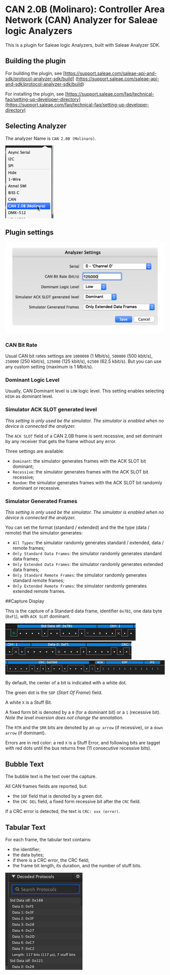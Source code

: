 # CAN 2.0B (Molinaro): Controller Area Network (CAN) Analyzer for Saleae logic Analyzers

This is a plugin for Saleae logic Analyzers, built with Saleae Analyzer SDK.

## Building the plugin

For building the plugin, see [https://support.saleae.com/saleae-api-and-sdk/protocol-analyzer-sdk/build] (https://support.saleae.com/saleae-api-and-sdk/protocol-analyzer-sdk/build) 

For installing the plugin, see [https://support.saleae.com/faq/technical-faq/setting-up-developer-directory](https://support.saleae.com/faq/technical-faq/setting-up-developer-directory)

## Selecting Analyzer

The analyzer Name is `CAN 2.0B (Molinaro)`.

![Setting Dialog](readme-images/selecting-analyzer.png)

## Plugin settings


![Setting Dialog](readme-images/setting-dialog.png)

### CAN Bit Rate

Usual CAN bit rates settings are `1000000` (1 Mbit/s), `500000` (500 kbit/s), `250000` (250 kbit/s), `125000` (125 kbit/s), `62500` (62.5 kbit/s). But you can use any custom setting (maximum is 1 Mbit/s).

### Dominant Logic Level

Usually, CAN Dominant level is `LOW` logic level. This setting enables selecting `HIGH` as dominant level. 

### Simulator ACK SLOT generated level

*This setting is only used be the simulator. The simulator is enabled when no device is connected the analyzer.*

The `ACK SLOT` field of a CAN 2.0B frame is sent recessive, and set dominant by any receiver that gets the frame without any error.

Three settings are available:

* `Dominant`: the simulator generates frames with the ACK SLOT bit dominant;
* `Recessive`: the simulator generates frames with the ACK SLOT bit recessive;
* `Random`: the simulator generates frames with the ACK SLOT bit randomly dominant or recessive.

### Simulator Generated Frames

*This setting is only used be the simulator. The simulator is enabled when no device is connected the analyzer.*

You can set the format (standard / extended) and the the type (data / remote) that the simulator generates:

* `All Types`: the simulator randomly generates standard / extended, data / remote frames;
* `Only Standard Data Frames`: the simulator randomly generates standard data frames;
* `Only Extended Data Frames`: the simulator randomly generates extended data frames;
* `Only Standard Remote Frames`: the simulator randomly generates standard remote frames;
* `Only Extended Remote Frames`: the simulator randomly generates extended remote frames.

##Capture Display

This is the capture of a Standard data frame, identifier `0x7B1`, one data byte (`0xF1`), with `ACK SLOT` dominant.

![](readme-images/capture-left.png)
![](readme-images/capture-center.png)
![](readme-images/capture-right.png)

By default, the center of a bit is indicated with a white dot.

The green dot is the `SOF` (*Start Of Frame*) field.

A white `X` is a Stuff Bit.

A fixed form bit is denoted by a `0` (for a dominant bit) or a `1` (recessive bit). *Note the level inversion does not change the annotation.* 

The `RTR` and the `SRR` bits are denoted by an `up arrow` (if recessive), or a `down arrow` (if dominant).

Errors are in red color: a red `X` is a Stuff Error, and following bits are tagget with red dots until the bus returns free (11 consecutive recessive bits).

## Bubble Text

The bubble text is the text over the capture.

All CAN frames fields are reported, but:

* the `SOF` field that is denoted by a green dot.
* the `CRC DEL` field, a fixed form recessive bit after the `CRC` field.

If a CRC error is detected, the text is `CRC: xxx (error)`.
 
## Tabular Text

For each frame, the tabular text contains:

* the identifier;
* the data bytes;
* if there is a CRC error, the CRC field;
* the frame bit length, its duration, and the number of stuff bits.

![](readme-images/tabular-text.png)


